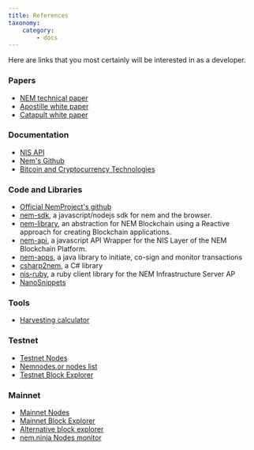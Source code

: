 ```yaml
---
title: References
taxonomy:
    category:
        - docs
---
```


Here are links that you most certainly will be interested in as a developer.

### Papers
* [NEM technical paper](http://blog.nem.io/nem-technical-report/)
* [Apostille white paper](https://www.nem.io/ApostilleWhitePaper.pdf)
* [Catapult white paper](https://www.nem.io/catapultwhitepaper.pdf)

### Documentation
* [NIS API](http://bob.nem.ninja/docs/)
* [Nem's Github](https://github.com/NemProject)
* [Bitcoin and Cryptocurrency Technologies](https://freedom-to-tinker.com/blog/randomwalker/the-princeton-bitcoin-textbook-is-now-freely-available/)

### Code and Libraries
* [Official NemProject's github](https://github.com/NemProject)
* [nem-sdk](https://github.com/QuantumMechanics/NEM-sdk), a javascript/nodejs sdk for nem and the browser.
* [nem-library](https://nemlibrary.com), an abstraction for NEM Blockchain using a Reactive approach for creating Blockchain applications.
* [nem-api](https://github.com/nikhiljha/nem-api), a javascript API Wrapper for the NIS Layer of the NEM Blockchain Platform.
* [nem-apps](https://github.com/NEMChina/nem-apps), a java library to initiate, co-sign and monitor transactions
* [csharp2nem](https://github.com/NemProject/csharp2nem), a C# library
* [nis-ruby](https://github.com/44uk/nis-ruby), a ruby client library for the NEM Infrastructure Server AP
* [NanoSnippets](https://github.com/AtrauraBlockchain/NEM-NanoSnippets/wiki) 

### Tools
* [Harvesting calculator](http://samesake.com/xem/harvesting-calculator/)

### Testnet

* [Testnet Nodes](http://bob.nem.ninja:8765/#/nodes/)
* [Nemnodes.or nodes list](https://nemnodes.org/nodes/)
* [Testnet Block Explorer](http://bob.nem.ninja:8765/#/blocks/0)

### Mainnet

* [Mainnet Nodes](http://chain.nem.ninja/#/nodes/)
* [Mainnet Block Explorer](http://chain.nem.ninja/#/blocks/0)
* [Alternative block explorer](http://explorer.ournem.com/#/)
* [nem.ninja Nodes monitor](https://nemnodes.org/monitor/)
